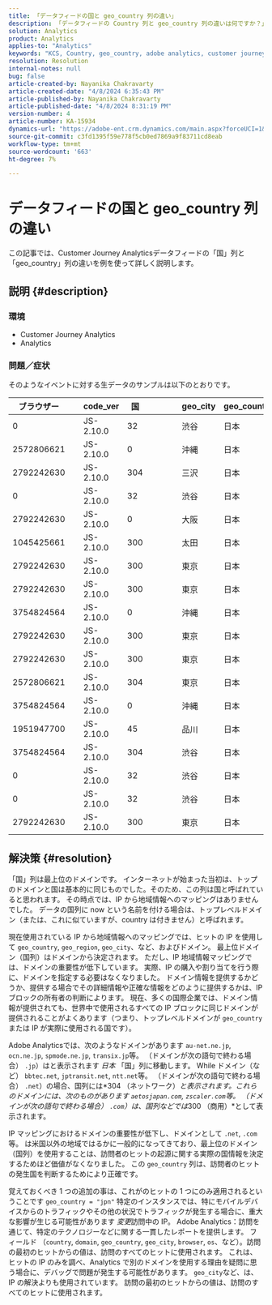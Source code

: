 ```yaml
---
title: 「データフィードの国と geo_country 列の違い」
description: 「データフィードの Country 列と geo_country 列の違いは何ですか？」
solution: Analytics
product: Analytics
applies-to: "Analytics"
keywords: "KCS, Country, geo_country, adobe analytics, customer journey analytics"
resolution: Resolution
internal-notes: null
bug: false
article-created-by: Nayanika Chakravarty
article-created-date: "4/8/2024 6:35:43 PM"
article-published-by: Nayanika Chakravarty
article-published-date: "4/8/2024 8:31:19 PM"
version-number: 4
article-number: KA-15934
dynamics-url: "https://adobe-ent.crm.dynamics.com/main.aspx?forceUCI=1&pagetype=entityrecord&etn=knowledgearticle&id=7f066cc8-d6f5-ee11-a1fe-6045bd006295"
source-git-commit: c3fd1395f59e778f5cb0ed7869a9f83711cd8eab
workflow-type: tm+mt
source-wordcount: '663'
ht-degree: 7%

---
```


# データフィードの国と geo_country 列の違い


この記事では、Customer Journey Analyticsデータフィードの「国」列と「geo_country」列の違いを例を使って詳しく説明します。

## 説明 {#description}


### <b>環境</b>

- Customer Journey Analytics
- Analytics




### <b>問題／症状</b>

そのようなイベントに対する生データのサンプルは以下のとおりです。


| ブラウザー |   | code_ver | 国 |   |   |   | geo_city | geo_country |   |   |   |   |
| --- | --- | --- | --- | --- | --- | --- | --- | --- | --- | --- | --- | --- |
| 0 |   | JS-2.10.0 | 32 |   |   |   | 渋谷 | 日本 |   |   |   |   |
| 2572806621 |   | JS-2.10.0 | 0 |   |   |   | 沖縄 | 日本 |   |   |   |   |
| 2792242630 |   | JS-2.10.0 | 304 |   |   |   | 三沢 | 日本 |   |   |   |   |
| 0 |   | JS-2.10.0 | 32 |   |   |   | 渋谷 | 日本 |   |   |   |   |
| 2792242630 |   | JS-2.10.0 | 0 |   |   |   | 大阪 | 日本 |   |   |   |   |
| 1045425661 |   | JS-2.10.0 | 300 |   |   |   | 太田 | 日本 |   |   |   |   |
| 2792242630 |   | JS-2.10.0 | 300 |   |   |   | 東京 | 日本 |   |   |   |   |
| 2792242630 |   | JS-2.10.0 | 300 |   |   |   | 東京 | 日本 |   |   |   |   |
| 3754824564 |   | JS-2.10.0 | 0 |   |   |   | 沖縄 | 日本 |   |   |   |   |
| 2792242630 |   | JS-2.10.0 | 300 |   |   |   | 東京 | 日本 |   |   |   |   |
| 2792242630 |   | JS-2.10.0 | 300 |   |   |   | 東京 | 日本 |   |   |   |   |
| 2572806621 |   | JS-2.10.0 | 304 |   |   |   | 東京 | 日本 |   |   |   |   |
| 3754824564 |   | JS-2.10.0 | 0 |   |   |   | 沖縄 | 日本 |   |   |   |   |
| 1951947700 |   | JS-2.10.0 | 45 |   |   |   | 品川 | 日本 |   |   |   |   |
| 3754824564 |   | JS-2.10.0 | 304 |   |   |   | 渋谷 | 日本 |   |   |   |   |
| 0 |   | JS-2.10.0 | 32 |   |   |   | 渋谷 | 日本 |   |   |   |   |
| 0 |   | JS-2.10.0 | 32 |   |   |   | 渋谷 | 日本 |   |   |   |   |
| 2792242630 |   | JS-2.10.0 | 300 |   |   |   | 東京 | 日本 |   |   |   |   |





## 解決策 {#resolution}


「国」列は最上位のドメインです。 インターネットが始まった当初は、トップのドメインと国は基本的に同じものでした。そのため、この列は国と呼ばれていると思われます。 その時点では、IP から地域情報へのマッピングはありませんでした。 データの国列に now という名前を付ける場合は、トップレベルドメイン（または、これに似ていますが、country は付きません）と呼ばれます。

現在使用されている IP から地域情報へのマッピングでは、ヒットの IP を使用して `geo_country`, `geo_region`, `geo_city`、など、およびドメイン。 最上位ドメイン（国列）はドメインから決定されます。 ただし、IP 地域情報マッピングでは、ドメインの重要性が低下しています。
実際、IP の購入や割り当てを行う際に、ドメインを指定する必要はなくなりました。 ドメイン情報を提供するかどうか、提供する場合でその詳細情報や正確な情報をどのように提供するかは、IP ブロックの所有者の判断によります。 現在、多くの国際企業では、ドメイン情報が提供されても、世界中で使用されるすべての IP ブロックに同じドメインが提供されることがよくあります（つまり、トップレベルドメインが `geo_country` または IP が実際に使用される国です）。

Adobe Analyticsでは、次のようなドメインがあります `au-net.ne.jp`, `ocn.ne.jp`, `spmode.ne.jp`, `transix.jp`等。 （ドメインが次の語句で終わる場合） `.jp`）はと表示されます *日本* 「国」列に移動します。 While ドメイン（など） `bbtec.net`, `jptransit.net`, `ntt.net`等。 （ドメインが次の語句で終わる場合） `.net`）の場合、国列には*304 （ネットワーク）*と表示されます。これらのドメインには、次のものがあります `aetosjapan.com`, `zscaler.com`等。 （ドメインが次の語句で終わる場合） `.com`）は、国列などでは*300 （商用）*として表示されます。

IP マッピングにおけるドメインの重要性が低下し、ドメインとして `.net`, `.com`等。 は米国以外の地域ではるかに一般的になってきており、最上位のドメイン（国列）を使用することは、訪問者のヒットの起源に関する実際の国情報を決定するためほど価値がなくなりました。 この `geo_country` 列は、訪問者のヒットの発生国を判断するためにより正確です。

覚えておくべき 1 つの追加の事は、これがのヒットの 1 つにのみ適用されるということです `geo_country = "jpn"` 特定のインスタンスでは、特にモバイルデバイスからのトラフィックやその他の状況でトラフィックが発生する場合に、重大な影響が生じる可能性があります *変更*&#x200B;訪問中の IP。 Adobe Analytics：訪問を通じて、特定のテクノロジーなどに関する一貫したレポートを提供します。 フィールド （`country`, `domain`, `geo_country`, `geo_city`, `browser`, `os`、など）。訪問の最初のヒットからの値は、訪問のすべてのヒットに使用されます。 これは、ヒットの IP のみを調べ、Analytics で別のドメインを使用する理由を疑問に思う場合に、デバッグで問題が発生する可能性があります。 `geo_city`など、は、IP の解決よりも使用されています。 訪問の最初のヒットからの値は、訪問のすべてのヒットに使用されます。

